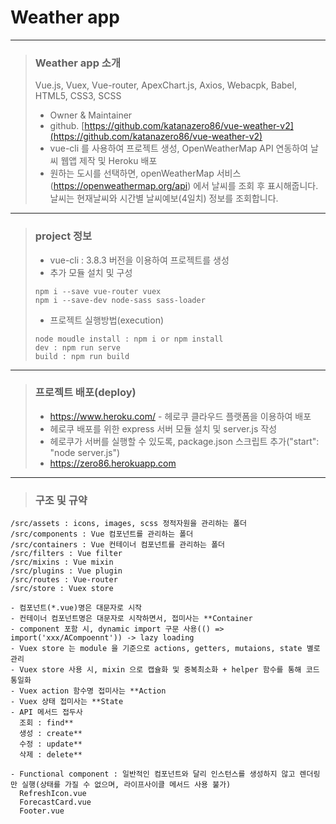 # Weather app

---

> ### Weather app 소개 <br/>
> Vue.js, Vuex, Vue-router, ApexChart.js, Axios, Webacpk, Babel, HTML5, CSS3, SCSS
> - Owner & Maintainer
> - github. [https://github.com/katanazero86/vue-weather-v2](https://github.com/katanazero86/vue-weather-v2)
> - vue-cli 를 사용하여 프로젝트 생성, OpenWeatherMap API 연동하여 날씨 웹앱 제작 및 Heroku 배포
> - 원하는 도시를 선택하면, openWeatherMap 서비스(https://openweathermap.org/api) 에서 날씨를 조회 후 표시해줍니다. 날씨는 현재날씨와 시간별 날씨예보(4일치) 정보를 조회합니다.

---

> ### project 정보 <br/>
> - vue-cli : 3.8.3 버전을 이용하여 프로젝트를 생성
> - 추가 모듈 설치 및 구성
> ```
> npm i --save vue-router vuex
> npm i --save-dev node-sass sass-loader
> ```
> - 프로젝트 실행방법(execution)
> ```
> node moudle install : npm i or npm install
> dev : npm run serve
> build : npm run build
> ```

---

> ### 프로젝트 배포(deploy) <br/>
> - https://www.heroku.com/ - 헤로쿠 클라우드 플랫폼을 이용하여 배포
> - 헤로쿠 배포를 위한 express 서버 모듈 설치 및 server.js 작성
> - 헤로쿠가 서버를 실행할 수 있도록, package.json 스크립트 추가("start": "node server.js")
> - https://zero86.herokuapp.com

---

> ### 구조 및 규약

```
/src/assets : icons, images, scss 정적자원을 관리하는 폴더
/src/components : Vue 컴포넌트를 관리하는 폴더
/src/containers : Vue 컨테이너 컴포넌트를 관리하는 폴더
/src/filters : Vue filter
/src/mixins : Vue mixin
/src/plugins : Vue plugin
/src/routes : Vue-router
/src/store : Vuex store

- 컴포넌트(*.vue)명은 대문자로 시작
- 컨테이너 컴포넌트명은 대문자로 시작하면서, 접미사는 **Container
- component 포함 시, dynamic import 구문 사용(() => import('xxx/ACompoennt')) -> lazy loading
- Vuex store 는 module 을 기준으로 actions, getters, mutaions, state 별로 관리
- Vuex store 사용 시, mixin 으로 캡슐화 및 중복최소화 + helper 함수를 통해 코드 통일화
- Vuex action 함수명 접미사는 **Action
- Vuex 상태 접미사는 **State
- API 메서드 접두사
  조회 : find**
  생성 : create**
  수정 : update**
  삭제 : delete**

- Functional component : 일반적인 컴포넌트와 달리 인스턴스를 생성하지 않고 렌더링만 실행(상태를 가질 수 없으며, 라이프사이클 메서드 사용 불가)
  RefreshIcon.vue
  ForecastCard.vue
  Footer.vue

```
